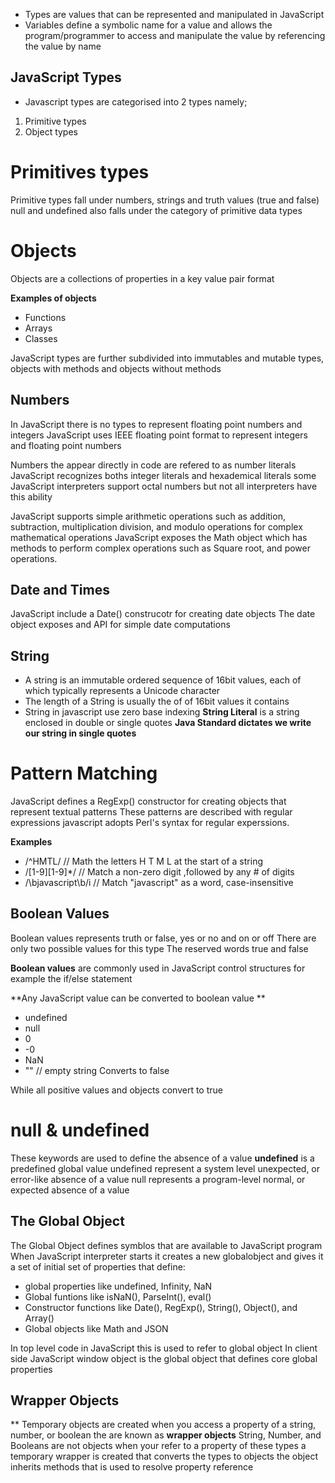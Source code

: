 - Types are values that can be represented and manipulated in JavaScript
- Variables define a symbolic name for a value and allows the program/programmer to access and manipulate the value by            referencing the value by name

## JavaScript Types
- Javascript types are categorised into 2 types namely;
1. Primitive types
2. Object types

# Primitives types
 Primitive types fall under numbers, strings and truth values (true and false)
 null and undefined also falls under the category of primitive data types
# Objects
 Objects are a collections of properties in a key value pair format
 
 **Examples of objects**
 - Functions
 - Arrays
 - Classes

JavaScript types are further subdivided into immutables and mutable types, objects with methods and objects without methods

## Numbers
 In JavaScript there is no types to represent floating point numbers and integers
 JavaScript uses IEEE floating point format to represent integers and floating point numbers

 Numbers the appear directly in code are refered to as number literals
 JavaScript recognizes boths integer literals and hexademical literals some JavaScript interpreters 
 support octal numbers but not all interpreters have this ability

JavaScript supports simple arithmetic operations such as addition, subtraction, multiplication
division, and modulo operations for complex mathematical operations JavaScript exposes the Math object
which has methods to perform complex operations such as Square root, and power operations.

## Date and Times
 JavaScript include a Date() construcotr for creating date objects
 The date object exposes and API for simple date computations

## String
- A string is an immutable ordered sequence of 16bit values, each of which typically represents a Unicode character
- The length of a String is usually the of of 16bit values it contains
- String in javascript use zero base indexing
**String Literal** is a string enclosed in double or single quotes
 **Java Standard dictates we write our string in single quotes**

# Pattern Matching
 JavaScript defines a RegExp() constructor for creating objects that represent textual patterns
 These patterns are described with regular expressions javascript adopts Perl's syntax for regular experssions.

**Examples**
- /^HMTL/ // Math the letters H T M L at the start of a string
- /[1-9][1-9]*/ // Match a non-zero digit ,followed by any # of digits
- /\bjavascript\b/i // Match "javascript" as a word, case-insensitive

## Boolean Values 
 Boolean values represents truth or false, yes or no and on or off
 There are only two possible values for this type The reserved words true and false

 **Boolean values** are commonly used in JavaScript control structures for example
 the if/else statement

 **Any JavaScript value can be converted to boolean value **
 - undefined
 - null
 - 0
 - -0
 - NaN
 - "" // empty string
 Converts to false

 While all positive values and objects convert to true

# null & undefined
 These keywords are used to define the absence of a value
 **undefined** is a predefined global value 
 undefined represent a system level unexpected, or error-like absence of a value
 null represents a program-level normal, or expected absence of a value

 ## The Global Object
 The Global Object defines symblos that are available to JavaScript program
 When JavaScript interpreter starts it creates a new globalobject and gives it
 a set of initial set of properties that define:
 - global properties like undefined, Infinity, NaN
 - Global funtions like isNaN(), ParseInt(), eval()
 - Constructor functions like Date(), RegExp(), String(), Object(), and Array()
 - Global objects like Math and JSON

 In top level code in JavaScript this is used to refer to global object
 In client side JavaScript window object is the global object that defines core global properties

 ## Wrapper Objects
 ** Temporary objects are created when you access a property of a string, number, or boolean the are known as **wrapper objects**
 String, Number, and Booleans are not objects when your refer to a property of these types a temporary wrapper is created that converts the types to objects the object inherits methods that is used to resolve property reference
